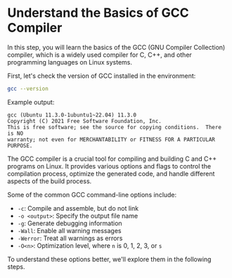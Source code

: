 # Understand the Basics of GCC Compiler

In this step, you will learn the basics of the GCC (GNU Compiler Collection) compiler, which is a widely used compiler for C, C++, and other programming languages on Linux systems.

First, let's check the version of GCC installed in the environment:

```bash
gcc --version
```

Example output:

```
gcc (Ubuntu 11.3.0-1ubuntu1~22.04) 11.3.0
Copyright (C) 2021 Free Software Foundation, Inc.
This is free software; see the source for copying conditions.  There is NO
warranty; not even for MERCHANTABILITY or FITNESS FOR A PARTICULAR PURPOSE.
```

The GCC compiler is a crucial tool for compiling and building C and C++ programs on Linux. It provides various options and flags to control the compilation process, optimize the generated code, and handle different aspects of the build process.

Some of the common GCC command-line options include:

- `-c`: Compile and assemble, but do not link
- `-o <output>`: Specify the output file name
- `-g`: Generate debugging information
- `-Wall`: Enable all warning messages
- `-Werror`: Treat all warnings as errors
- `-O<n>`: Optimization level, where `n` is 0, 1, 2, 3, or `s`

To understand these options better, we'll explore them in the following steps.
